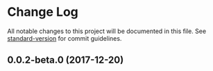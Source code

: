 # Change Log

All notable changes to this project will be documented in this file. See [standard-version](https://github.com/conventional-changelog/standard-version) for commit guidelines.

<a name="0.0.2-beta.0"></a>
## 0.0.2-beta.0 (2017-12-20)
